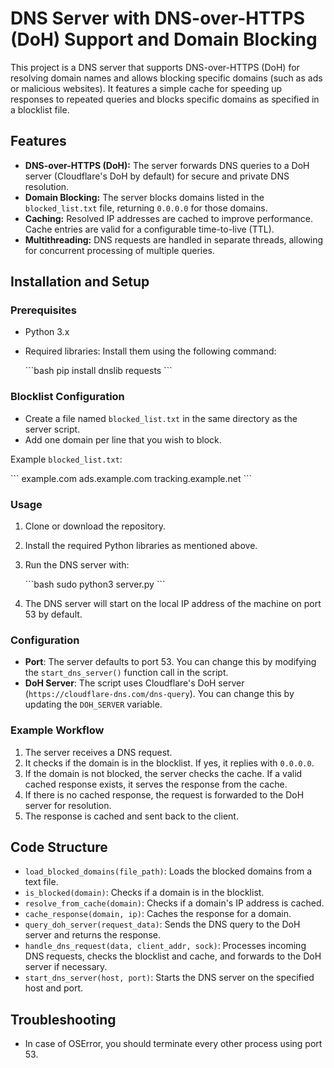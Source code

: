 
# DNS Server with DNS-over-HTTPS (DoH) Support and Domain Blocking

This project is a DNS server that supports DNS-over-HTTPS (DoH) for resolving domain names and allows blocking specific domains (such as ads or malicious websites). It features a simple cache for speeding up responses to repeated queries and blocks specific domains as specified in a blocklist file.

## Features

- **DNS-over-HTTPS (DoH):** The server forwards DNS queries to a DoH server (Cloudflare's DoH by default) for secure and private DNS resolution.
- **Domain Blocking:** The server blocks domains listed in the `blocked_list.txt` file, returning `0.0.0.0` for those domains.
- **Caching:** Resolved IP addresses are cached to improve performance. Cache entries are valid for a configurable time-to-live (TTL).
- **Multithreading:** DNS requests are handled in separate threads, allowing for concurrent processing of multiple queries.

## Installation and Setup

### Prerequisites

- Python 3.x
- Required libraries: Install them using the following command:

  \`\`\`bash
  pip install dnslib requests
  \`\`\`

### Blocklist Configuration

- Create a file named `blocked_list.txt` in the same directory as the server script.
- Add one domain per line that you wish to block.

Example `blocked_list.txt`:

\`\`\`
example.com
ads.example.com
tracking.example.net
\`\`\`

### Usage

1. Clone or download the repository.
2. Install the required Python libraries as mentioned above.
3. Run the DNS server with:

   \`\`\`bash
   sudo python3 server.py
   \`\`\`

4. The DNS server will start on the local IP address of the machine on port 53 by default.

### Configuration

- **Port**: The server defaults to port 53. You can change this by modifying the `start_dns_server()` function call in the script.
- **DoH Server**: The script uses Cloudflare's DoH server (`https://cloudflare-dns.com/dns-query`). You can change this by updating the `DOH_SERVER` variable.

### Example Workflow

1. The server receives a DNS request.
2. It checks if the domain is in the blocklist. If yes, it replies with `0.0.0.0`.
3. If the domain is not blocked, the server checks the cache. If a valid cached response exists, it serves the response from the cache.
4. If there is no cached response, the request is forwarded to the DoH server for resolution.
5. The response is cached and sent back to the client.

## Code Structure

- `load_blocked_domains(file_path)`: Loads the blocked domains from a text file.
- `is_blocked(domain)`: Checks if a domain is in the blocklist.
- `resolve_from_cache(domain)`: Checks if a domain's IP address is cached.
- `cache_response(domain, ip)`: Caches the response for a domain.
- `query_doh_server(request_data)`: Sends the DNS query to the DoH server and returns the response.
- `handle_dns_request(data, client_addr, sock)`: Processes incoming DNS requests, checks the blocklist and cache, and forwards to the DoH server if necessary.
- `start_dns_server(host, port)`: Starts the DNS server on the specified host and port.

## Troubleshooting

- In case of OSError, you should terminate every other process using port 53.
